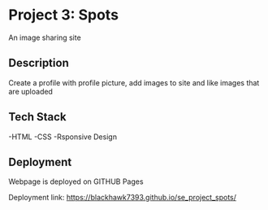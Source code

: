 # Project 3: Spots

An image sharing site

## Description

Create a profile with profile picture, add images to site and like images that are uploaded

## Tech Stack

-HTML
-CSS
-Rsponsive Design

## Deployment

Webpage is deployed on GITHUB Pages

Deployment link: https://blackhawk7393.github.io/se_project_spots/
